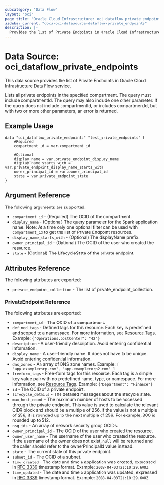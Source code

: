 ```yaml
---
subcategory: "Data Flow"
layout: "oci"
page_title: "Oracle Cloud Infrastructure: oci_dataflow_private_endpoints"
sidebar_current: "docs-oci-datasource-dataflow-private_endpoints"
description: |-
  Provides the list of Private Endpoints in Oracle Cloud Infrastructure Data Flow service
---
```


# Data Source: oci_dataflow_private_endpoints
This data source provides the list of Private Endpoints in Oracle Cloud Infrastructure Data Flow service.

Lists all private endpoints in the specified compartment. The query must include compartmentId. The query may also include one other parameter. If the query does not include compartmentId, or includes compartmentId, but with two or more other parameters, an error is returned.


## Example Usage

```hcl
data "oci_dataflow_private_endpoints" "test_private_endpoints" {
	#Required
	compartment_id = var.compartment_id

	#Optional
	display_name = var.private_endpoint_display_name
	display_name_starts_with = var.private_endpoint_display_name_starts_with
	owner_principal_id = var.owner_principal_id
	state = var.private_endpoint_state
}
```

## Argument Reference

The following arguments are supported:

* `compartment_id` - (Required) The OCID of the compartment. 
* `display_name` - (Optional) The query parameter for the Spark application name. Note: At a time only one optional filter can be used with `compartment_id` to get the list of Private Endpoint resources.
* `display_name_starts_with` - (Optional) The displayName prefix. 
* `owner_principal_id` - (Optional) The OCID of the user who created the resource. 
* `state` - (Optional) The LifecycleState of the private endpoint. 


## Attributes Reference

The following attributes are exported:

* `private_endpoint_collection` - The list of private_endpoint_collection.

### PrivateEndpoint Reference

The following attributes are exported:

* `compartment_id` - The OCID of a compartment. 
* `defined_tags` - Defined tags for this resource. Each key is predefined and scoped to a namespace. For more information, see [Resource Tags](https://docs.cloud.oracle.com/iaas/Content/General/Concepts/resourcetags.htm). Example: `{"Operations.CostCenter": "42"}` 
* `description` - A user-friendly description. Avoid entering confidential information. 
* `display_name` - A user-friendly name. It does not have to be unique. Avoid entering confidential information. 
* `dns_zones` - An array of DNS zone names. Example: `[ "app.examplecorp.com", "app.examplecorp2.com" ]` 
* `freeform_tags` - Free-form tags for this resource. Each tag is a simple key-value pair with no predefined name, type, or namespace. For more information, see [Resource Tags](https://docs.cloud.oracle.com/iaas/Content/General/Concepts/resourcetags.htm). Example: `{"Department": "Finance"}` 
* `id` - The OCID of a private endpoint. 
* `lifecycle_details` - The detailed messages about the lifecycle state. 
* `max_host_count` - The maximum number of hosts to be accessed through the private endpoint. This value is used to calculate the relevant CIDR block and should be a multiple of 256.  If the value is not a multiple of 256, it is rounded up to the next multiple of 256. For example, 300 is rounded up to 512. 
* `nsg_ids` - An array of network security group OCIDs. 
* `owner_principal_id` - The OCID of the user who created the resource. 
* `owner_user_name` - The username of the user who created the resource.  If the username of the owner does not exist, `null` will be returned and the caller should refer to the ownerPrincipalId value instead. 
* `state` - The current state of this private endpoint. 
* `subnet_id` - The OCID of a subnet. 
* `time_created` - The date and time a application was created, expressed in [RFC 3339](https://tools.ietf.org/html/rfc3339) timestamp format. Example: `2018-04-03T21:10:29.600Z` 
* `time_updated` - The date and time a application was updated, expressed in [RFC 3339](https://tools.ietf.org/html/rfc3339) timestamp format. Example: `2018-04-03T21:10:29.600Z` 

